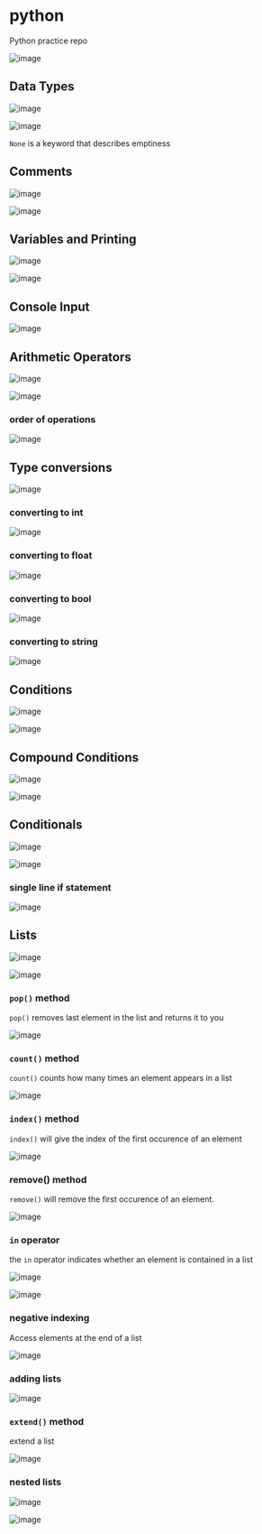 # python
Python practice repo

![image](https://user-images.githubusercontent.com/19383145/166506430-cf09baff-7d43-411e-a8ec-f43281d8d185.png)

## Data Types

![image](https://user-images.githubusercontent.com/19383145/166507272-a00213e6-8df4-45a6-b115-06390364ae69.png)

![image](https://user-images.githubusercontent.com/19383145/166507667-c3ab8d77-6d40-4517-bf78-df4ee9bf0f72.png)

`None` is a keyword that describes emptiness

## Comments

![image](https://user-images.githubusercontent.com/19383145/166508644-9e8e5631-0651-440d-9f2b-b89a06e925c3.png)

![image](https://user-images.githubusercontent.com/19383145/166509135-21ab59fa-d18c-4331-b71a-d78f598ac489.png)

## Variables and Printing

![image](https://user-images.githubusercontent.com/19383145/166509669-8c2ab6c8-bcf4-4c84-945b-d987d797926e.png)

![image](https://user-images.githubusercontent.com/19383145/166509787-ce834d59-1bb9-4f0f-9799-f2b19ef600b8.png)

## Console Input

![image](https://user-images.githubusercontent.com/19383145/166511675-2d8aa3fb-f9af-4ddd-a88b-55f47a5ad706.png)

## Arithmetic Operators

![image](https://user-images.githubusercontent.com/19383145/166563855-ea99ef87-6008-4b3c-a729-724505ca44ca.png)

![image](https://user-images.githubusercontent.com/19383145/166564122-69aea196-809e-448e-b437-3568dbe9b723.png)

### order of operations
![image](https://user-images.githubusercontent.com/19383145/166565177-c76e9ee0-d846-491d-bdf9-3f350f34bf07.png)

## Type conversions
![image](https://user-images.githubusercontent.com/19383145/166566410-b4791704-13fe-495a-8892-58a2fa002d45.png)

### converting to int
![image](https://user-images.githubusercontent.com/19383145/166565774-fdd8d5e4-ba98-441a-94d2-036c56ec02d7.png)

### converting to float
![image](https://user-images.githubusercontent.com/19383145/166565999-6de1c781-7aa0-4e64-8dc0-4e0965db2eea.png)

### converting to bool
![image](https://user-images.githubusercontent.com/19383145/166566085-a0a7081e-5be2-4ee5-a9a4-af52676f0650.png)

### converting to string
![image](https://user-images.githubusercontent.com/19383145/166566223-75191c83-fb99-4701-b8f5-5ec4fc2414fd.png)

## Conditions

![image](https://user-images.githubusercontent.com/19383145/166568339-f65e38f0-f489-4722-ae36-fe74645fa685.png)

![image](https://user-images.githubusercontent.com/19383145/166568401-022325b6-1893-4f8a-b4bb-a9fd7dd18785.png)

## Compound Conditions

![image](https://user-images.githubusercontent.com/19383145/166568604-5c9759d7-3d49-4ad7-a561-1f43e24b05f4.png)

![image](https://user-images.githubusercontent.com/19383145/166568669-2c847df9-28f5-4d08-ae83-330793e82889.png)

## Conditionals

![image](https://user-images.githubusercontent.com/19383145/166568932-666defd7-40dc-46a6-a271-179afb4c9915.png)

![image](https://user-images.githubusercontent.com/19383145/166569034-ad97a2bf-c934-4a5e-ba25-04b3bb269337.png)

### single line if statement
![image](https://user-images.githubusercontent.com/19383145/166569415-82aa3e68-2b88-4f7b-9ef5-c490542bccd8.png)

## Lists

![image](https://user-images.githubusercontent.com/19383145/166573068-78b69b97-8469-42e7-bf51-bf64fcf1ce46.png)

![image](https://user-images.githubusercontent.com/19383145/166573167-d7cdd58c-4885-44ad-9168-4e13b020f2bd.png)

### `pop()` method
`pop()` removes last element in the list and returns it to you

![image](https://user-images.githubusercontent.com/19383145/166574484-3ccab434-4ad7-4d62-b123-230914c17d92.png)

### `count()` method
`count()` counts how many times an element appears in a list

![image](https://user-images.githubusercontent.com/19383145/166577205-e2a63810-0f2e-413f-8f5b-ea2f81fc59f5.png)

### `index()` method
`index()` will give the index of the first occurence of an element

![image](https://user-images.githubusercontent.com/19383145/166578183-8b60ddb4-5362-475f-a91c-d5f7a504981b.png)

### remove() method
`remove()` will remove the first occurence of an element. 

![image](https://user-images.githubusercontent.com/19383145/166579508-11ecb7b3-a4e4-4872-8311-698ad07262f6.png)

### `in` operator
the `in` operator indicates whether an element is contained in a list

![image](https://user-images.githubusercontent.com/19383145/166582109-7af4cdad-499f-4e4a-8dc9-7e547cfdeee7.png)

![image](https://user-images.githubusercontent.com/19383145/166582831-8540d62a-7f1b-476d-b938-cd90552a51af.png)

### negative indexing
Access elements at the end of a list

![image](https://user-images.githubusercontent.com/19383145/166583945-00607ca2-d04e-408b-a9c7-f091a6659978.png)

### adding lists
![image](https://user-images.githubusercontent.com/19383145/166584225-f957bb96-8314-45ea-8e5d-29a5b0129b11.png)

### `extend()` method
extend a list

![image](https://user-images.githubusercontent.com/19383145/166584641-b3a5df77-2294-435e-9c02-cce85b051603.png)

### nested lists
![image](https://user-images.githubusercontent.com/19383145/166584998-9d3eddcc-8852-41d1-b2df-92d95ca4d13d.png)

![image](https://user-images.githubusercontent.com/19383145/166585211-f7209ca3-3188-4531-8c0a-c4c7b5873d2a.png)



